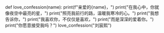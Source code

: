 def love_confession(name):
    print(f"亲爱的{name}，")
    print("在我心中，你就像夜空中最亮的星，")
    print("照亮我前行的路，温暖我寒冷的心。")
    print("我想告诉你，")
    print("我喜欢你，不仅仅是喜欢，")
    print("而是深深的爱着你。")
    print("你愿意接受我吗？")
    love_confession("刘宸熙")
